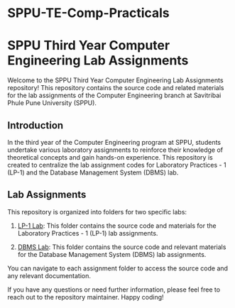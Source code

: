 # SPPU-TE-Comp-Practicals
# SPPU Third Year Computer Engineering Lab Assignments

Welcome to the SPPU Third Year Computer Engineering Lab Assignments repository! This repository contains the source code and related materials for the lab assignments of the Computer Engineering branch at Savitribai Phule Pune University (SPPU).

## Introduction

In the third year of the Computer Engineering program at SPPU, students undertake various laboratory assignments to reinforce their knowledge of theoretical concepts and gain hands-on experience. This repository is created to centralize the lab assignment codes for Laboratory Practices - 1 (LP-1) and the Database Management System (DBMS) lab.

## Lab Assignments

This repository is organized into folders for two specific labs:

1. [LP-1 Lab](/LP-1-Lab): This folder contains the source code and materials for the Laboratory Practices - 1 (LP-1) lab assignments.

2. [DBMS Lab](/DBMS-Lab): This folder contains the source code and relevant materials for the Database Management System (DBMS) lab assignments.

You can navigate to each assignment folder to access the source code and any relevant documentation.

If you have any questions or need further information, please feel free to reach out to the repository maintainer. Happy coding!
